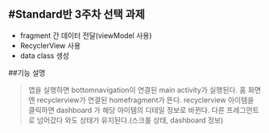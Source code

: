 #Standard반 3주차 선택 과제
---------------------------
- fragment 간 데이터 전달(viewModel 사용)
- RecyclerView 사용
- data class 생성


##기능 설명
> 앱을 실행하면 bottomnavigation이 연결된 main activity가 실행된다.
> 홈 화면엔 recyclerview가 연결된 homefragment가 뜬다.
> recyclerview 아이템을 클릭하면 dashboard 가 해당 아이템의 디테일 정보로 바뀐다.
> 다른 프레그먼트로 넘어갔다 와도 상태가 유지된다.(스크롤 상태, dashboard 정보)
